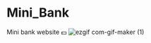 # Mini_Bank
Mini bank website 💵
![ezgif com-gif-maker (1)](https://user-images.githubusercontent.com/79986157/153561269-f3989c93-1755-401d-8d9a-bfb75d55a891.gif)

